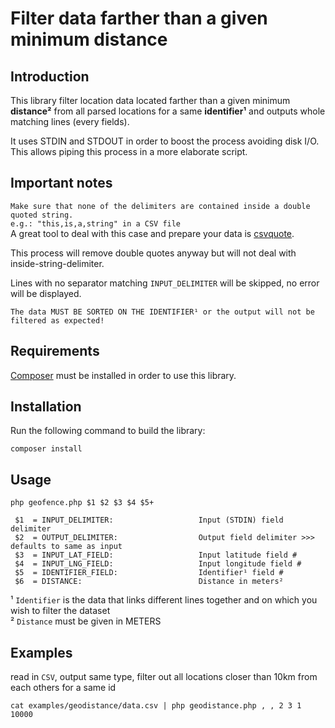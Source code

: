# Filter data farther than a given minimum distance

## Introduction
This library filter location data located farther than a given minimum **distance²** from all parsed locations for a same **identifier¹** and outputs whole matching lines (every fields).

It uses STDIN and STDOUT in order to boost the process avoiding disk I/O. This allows piping this process in a more elaborate script.

## Important notes
`Make sure that none of the delimiters are contained inside a double quoted string.`  
`e.g.: "this,is,a,string" in a CSV file`  
A great tool to deal with this case and prepare your data is [csvquote](https://github.com/dbro/csvquote).

This process will remove double quotes anyway but will not deal with inside-string-delimiter.

Lines with no separator matching `INPUT_DELIMITER` will be skipped, no error will be displayed.

`The data MUST BE SORTED ON THE IDENTIFIER¹ or the output will not be filtered as expected!`

## Requirements
[Composer](https://getcomposer.org/download) must be installed in order to use this library.

## Installation
Run the following command to build the library:
```
composer install
```

## Usage
```
php geofence.php $1 $2 $3 $4 $5+

 $1  = INPUT_DELIMITER:                   Input (STDIN) field delimiter
 $2  = OUTPUT_DELIMITER:                  Output field delimiter >>> defaults to same as input
 $3  = INPUT_LAT_FIELD:                   Input latitude field #
 $4  = INPUT_LNG_FIELD:                   Input longitude field #
 $5  = IDENTIFIER_FIELD:                  Identifier¹ field #
 $6  = DISTANCE:                          Distance in meters²
```
¹ `Identifier` is the data that links different lines together and on which you wish to filter the dataset   
² `Distance` must be given in METERS    

## Examples
read in `CSV`, output same type, filter out all locations closer than 10km from each others for a same id
```
cat examples/geodistance/data.csv | php geodistance.php , , 2 3 1 10000
```
